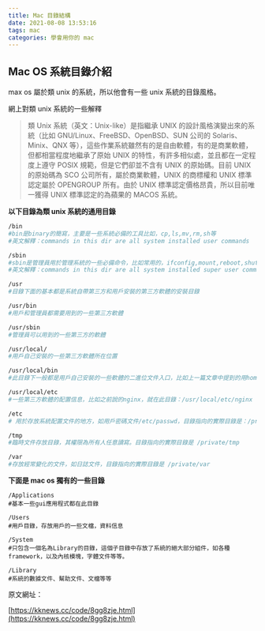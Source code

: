 ```yaml
---
title: Mac 目錄結構
date: 2021-08-08 13:53:16
tags: mac
categories: 學會用你的 mac
---
```


## **Mac OS 系統目錄介紹**

max os 屬於類 unix 的系統，所以他會有一些 unix 系統的目錄風格。

網上對類 unix 系統的一些解釋

> 類 Unix 系統（英文：Unix-like）是指繼承 UNIX 的設計風格演變出來的系統（比如 GNU/Linux、FreeBSD、OpenBSD、SUN 公司的 Solaris、Minix、QNX 等），這些作業系統雖然有的是自由軟體，有的是商業軟體，但都相當程度地繼承了原始 UNIX 的特性，有許多相似處，並且都在一定程度上遵守 POSIX 規範，但是它們卻並不含有 UNIX 的原始碼。目前 UNIX 的原始碼為 SCO 公司所有，屬於商業軟體，UNIX 的商標權和 UNIX 標準認定屬於 OPENGROUP 所有。由於 UNIX 標準認定價格昂貴，所以目前唯一獲得 UNIX 標準認定的為蘋果的 MACOS 系統。

**以下目錄為類 unix 系統的通用目錄**

```bash
/bin
#bin是binary的簡寫，主要是一些系統必備的工具比如，cp,ls,mv,rm,sh等
#英文解釋：commands in this dir are all system installed user commands

/sbin
#sbin是管理員用於管理系統的一些必備命令，比如常用的，ifconfig,mount,reboot,shutdown等
#英文解釋：commands in this dir are all system installed super user commands

/usr
#目錄下面的基本都是系統自帶第三方和用戶安裝的第三方軟體的安裝目錄

/usr/bin
#用戶和管理員都需要用到的一些第三方軟體

/usr/sbin
#管理員可以用到的一些第三方的軟體

/usr/local/
#用戶自己安裝的一些第三方軟體所在位置

/usr/local/bin
#此目錄下一般都是用戶自己安裝的一些軟體的二進位文件入口，比如上一篇文章中提到的用homebrew安裝的nginx,他的執行文件軟連就在此目錄，例如：nginx@ -> ../Cellar/nginx/1.15.8/bin/nginx。可以看到他就是執行homebrew安裝的軟體位置。放在這裡的原因主要是在系統變量裡面 echo $PATH 已經配置/usr/local/bin 目錄，軟體軟連到此目錄後，命令行上直接輸入命令就能執行了。方便軟體的管理

/usr/local/etc
#一些第三方軟體的配置信息，比如之前說的nginx，就在此目錄：/usr/local/etc/nginx

/etc
# 用於存放系統配置文件的地方，如用戶密碼文件/etc/passwd，目錄指向的實際目錄是：/private/etc

/tmp
#臨時文件存放目錄，其權限為所有人任意讀寫。目錄指向的實際目錄是 /private/tmp

/var
#存放經常變化的文件，如日誌文件，目錄指向的實際目錄是 /private/var

```

**下面是 mac os 獨有的一些目錄**

```
/Applications
#基本一些gui應用程式都在此目錄

/Users
#用戶目錄，存放用戶的一些文檔，資料信息

/System
#只包含一個名為Library的目錄，這個子目錄中存放了系統的絕大部分組件，如各種framework，以及內核模塊，字體文件等等。

/Library
#系統的數據文件、幫助文件、文檔等等
```

原文網址：

[https://kknews.cc/code/8gg8zje.html](https://kknews.cc/code/8gg8zje.html)
